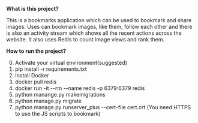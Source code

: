 
**What is this project?**

This is a bookmarks application which can be used to bookmark and share images.
Uses can bookmark images, like them, follow each other and there is also an activity stream which shows all the recent actions across the website. It also uses Redis to count image views and rank them.

**How to run the project?**

0. Activate your virtual environment(suggested)
1. pip install -r requirements.txt
2. Install Docker
3. docker pull redis
4. docker run -it --rm --name redis -p 6379:6379 redis
5. python manange.py makemigrations
6. python manage.py migrate
7. python manage.py runserver_plus --cert-file cert.crt (You need HTTPS to use the JS scripts to bookmark)
